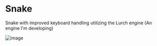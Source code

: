 # Snake
Snake with improved keyboard handling utilizing the Lurch engine (An engine I'm developing)

![image](https://github.com/user-attachments/assets/24476b00-2c89-4d76-ad9a-d82b925a96c0)

